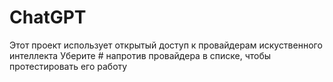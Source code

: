 # ChatGPT
Этот проект использует открытый доступ к провайдерам искуственного интеллекта
Уберите # напротив провайдера в списке, чтобы протестировать его работу
